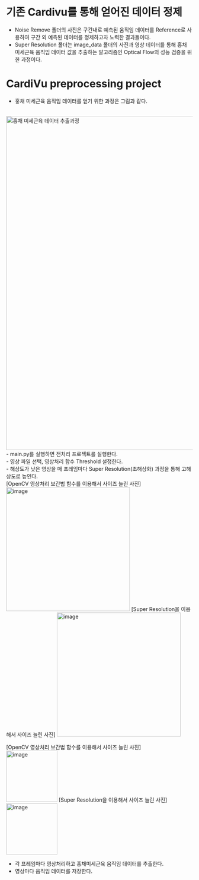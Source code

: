 # 기존 Cardivu를 통해 얻어진 데이터 정제

- Noise Remove 폴더의 사진은 구간내로 예측된 움직임 데이터를 Reference로 사용하여 구간 외 예측된 데이터를 정제하고자 노력한 결과들이다.
- Super Resolution 폴더는 image_data 폴더의 사진과 영상 데이터를 통해 홍채 미세근육 움직임 데이터 값을 추출하는 알고리즘인 Optical Flow의 성능 검증을 위한 과정이다.

# CardiVu preprocessing project

- 홍채 미세근육 움직임 데이터를 얻기 위한 과정은 그림과 같다.
<br>
<img width="900" alt="홍채 미세근육 데이터 추출과정" src="https://user-images.githubusercontent.com/48307173/189474251-759df152-aace-4f95-8b75-d556e28e1337.png">
<br>
- main.py를 실행하면 전처리 프로젝트를 실행한다.<br>
- 영상 파일 선택, 영상처리 함수 Threshold 설정한다.<br>
- 해상도가 낮은 영상을 매 프레임마다 Super Resolution(초해상화) 과정을 통해 고해상도로 높인다.
<br>
[OpenCV 영상처리 보간법 함수를 이용해서 사이즈 늘린 사진]
<img width="334" alt="image" src="https://user-images.githubusercontent.com/48307173/189480697-b4886b7d-2d52-4a0e-a04e-e8af61789c07.png">
[Super Resolution을 이용해서 사이즈 늘린 사진]
<img width="334" alt="image" src="https://user-images.githubusercontent.com/48307173/189480701-b0b76678-8995-44b8-bb4c-3dfb7c4ed841.png">

[OpenCV 영상처리 보간법 함수를 이용해서 사이즈 늘린 사진]
<img width="138" alt="image" src="https://user-images.githubusercontent.com/48307173/189480613-7745f65e-0762-4037-a77c-8bb9695471f9.png">
[Super Resolution을 이용해서 사이즈 늘린 사진]
<img width="138" alt="image" src="https://user-images.githubusercontent.com/48307173/189480630-5bf55eba-aecb-4f4d-893a-47fd00a7f575.png">


- 각 프레임마다 영상처리하고 홍채미세근육 움직임 데이터를 추출한다.<br>
- 영상마다 움직임 데이터를 저장한다.<br>
